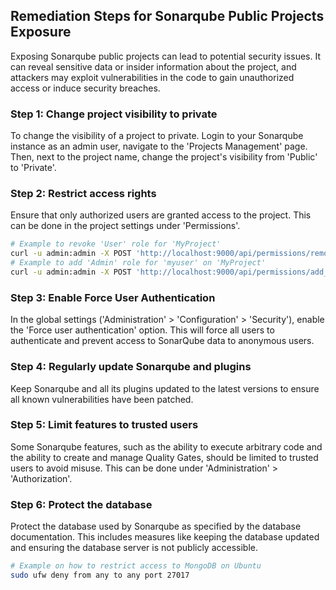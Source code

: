 

## Remediation Steps for Sonarqube Public Projects Exposure
Exposing Sonarqube public projects can lead to potential security issues. It can reveal sensitive data or insider information about the project, and attackers may exploit vulnerabilities in the code to gain unauthorized access or induce security breaches.

### Step 1: Change project visibility to private
To change the visibility of a project to private. Login to your Sonarqube instance as an admin user, navigate to the 'Projects Management' page. Then, next to the project name, change the project's visibility from 'Public' to 'Private'.

### Step 2: Restrict access rights
Ensure that only authorized users are granted access to the project. This can be done in the project settings under 'Permissions'. 

```bash
# Example to revoke 'User' role for 'MyProject'
curl -u admin:admin -X POST 'http://localhost:9000/api/permissions/remove_user?login=myuser&permission=user&projectKey=MyProject'
# Example to add 'Admin' role for 'myuser' on 'MyProject'
curl -u admin:admin -X POST 'http://localhost:9000/api/permissions/add_user_to_template?login=myuser&permission=admin&templateName=MyTemplate'
```

### Step 3: Enable Force User Authentication
In the global settings ('Administration' > 'Configuration' > 'Security'), enable the 'Force user authentication' option. This will force all users to authenticate and prevent access to SonarQube data to anonymous users.

### Step 4: Regularly update Sonarqube and plugins
Keep Sonarqube and all its plugins updated to the latest versions to ensure all known vulnerabilities have been patched.

### Step 5: Limit features to trusted users
Some Sonarqube features, such as the ability to execute arbitrary code and the ability to create and manage Quality Gates, should be limited to trusted users to avoid misuse. This can be done under 'Administration' > 'Authorization'.

### Step 6: Protect the database
Protect the database used by Sonarqube as specified by the database documentation. This includes measures like keeping the database updated and ensuring the database server is not publicly accessible. 

```bash
# Example on how to restrict access to MongoDB on Ubuntu
sudo ufw deny from any to any port 27017
```